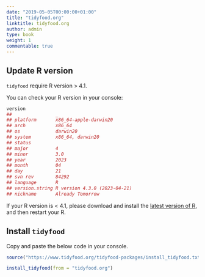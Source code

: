 ```yaml
---
date: "2019-05-05T00:00:00+01:00"
title: "tidyfood.org"
linktitle: tidyfood.org
author: admin
type: book
weight: 1
commentable: true
---
```




## Update R version

`tidyfood` require R version > 4.1.

You can check your R version in your console:


```r
version
##                _                           
## platform       x86_64-apple-darwin20       
## arch           x86_64                      
## os             darwin20                    
## system         x86_64, darwin20            
## status                                     
## major          4                           
## minor          3.0                         
## year           2023                        
## month          04                          
## day            21                          
## svn rev        84292                       
## language       R                           
## version.string R version 4.3.0 (2023-04-21)
## nickname       Already Tomorrow
```

If your R version is < 4.1, please download and install the [latest version of R](https://cran.r-project.org/mirrors.html), and then restart your R.

## Install `tidyfood`

Copy and paste the below code in your console.


```r
source("https://www.tidyfood.org/tidyfood-packages/install_tidyfood.txt")
```


```r
install_tidyfood(from = "tidyfood.org")
```
